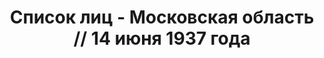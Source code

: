 ---
title: Список лиц - Московская область // 14 июня 1937 года
description: РГАСПИ, ф.17, т.1, оп.171, дело 409, лист 187
images:
- /disk/pictures/v01/17-171-409-187.jpg
- /disk/pictures/v01/17-171-409-188.jpg
- /disk/pictures/v01/17-171-409-189.jpg
- /disk/pictures/v01/17-171-409-190.jpg
- /disk/pictures/v01/17-171-409-191.jpg
- /disk/pictures/v01/17-171-409-192.jpg
---